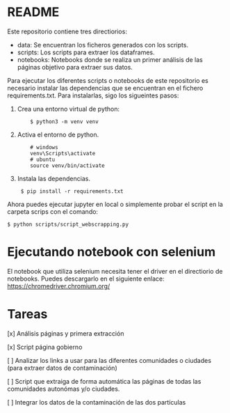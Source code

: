 # README

Este repositorio contiene tres directiorios: 

 - data: Se encuentran los ficheros generados con los scripts.
 - scripts: Los scripts para extraer los dataframes.
 - notebooks: Notebooks donde se realiza un primer análisis de las páginas objetivo para extraer sus datos.
 
Para ejecutar los diferentes scripts o notebooks de este repositorio es necesario instalar las 
dependencias que se encuentran en el fichero requirements.txt. Para instalarlas, sigo los sigueintes pasos:

1. Crea una entorno virtual de python:
    ````shell script
        $ python3 -m venv venv
    ````
1. Activa el entorno de python.
    ````shell script
        # windows
        venv\Scripts\activate
        # ubuntu
        source venv/bin/activate
    ````
1. Instala las dependencias.
    ````shell script
     $ pip install -r requirements.txt
    ````
Ahora puedes ejecutar jupyter en local o simplemente probar el script en la carpeta scrips con el comando:
````shell script
$ python scripts/script_webscrapping.py
````

# Ejecutando notebook con selenium

El notebook que utiliza selenium necesita tener el driver en el directiorio de notebooks.
Puedes descargarlo en el siguiente enlace:
    https://chromedriver.chromium.org/
    
# Tareas

[x] Análisis páginas y primera extracción

[x] Script página gobierno

[ ] Analizar los links a usar para las diferentes comunidades o ciudades (para extraer datos de contaminación)

[ ] Script que extraiga de forma automática las páginas de todas las comunidades autonómas y/o ciudades.

[ ] Integrar los datos de la contaminación de las dos partículas